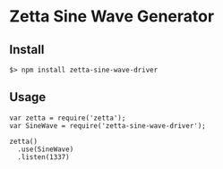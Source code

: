 # Zetta Sine Wave Generator

## Install

```
$> npm install zetta-sine-wave-driver
```

## Usage

```
var zetta = require('zetta');
var SineWave = require('zetta-sine-wave-driver');

zetta()
  .use(SineWave)
  .listen(1337)
```

